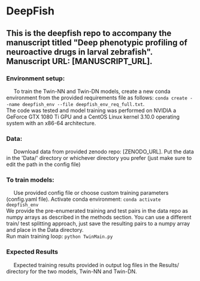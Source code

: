 # DeepFish

## This is the deepfish repo to accompany the manuscript titled "Deep phenotypic profiling of neuroactive drugs in larval zebrafish". Manuscript URL: [MANUSCRIPT_URL].

### **Environment setup:** 
&nbsp;&nbsp;&nbsp;&nbsp; To train the Twin-NN and Twin-DN models, create a new conda environment from the provided requirements file as follows: `conda create --name deepfish_env --file deepfish_env_req_full.txt`.\
The code was tested and model training was performed on NVIDIA a GeForce GTX 1080 Ti GPU and a CentOS Linux kernel 3.10.0 operating system with an x86-64 architecture.

### **Data:**
&nbsp;&nbsp;&nbsp;&nbsp; Download data from provided zenodo repo: [ZENODO_URL]. Put the data in the 'Data/' directory or whichever directory you prefer (just make sure to edit the path in the config file) 

### **To train models:**
&nbsp;&nbsp;&nbsp;&nbsp; Use provided config file or choose custom training parameters (config.yaml file). Activate conda environment: `conda activate deepfish_env` \
We provide the pre-enumerated training and test pairs in the data repo as numpy arrays as described in the methods section. You can use a different train/ test splitting approach, just save the resulting pairs to a numpy array and place in the Data directory.\
Run main training loop: `python TwinMain.py`

### **Expected Results** ###
&nbsp;&nbsp;&nbsp;&nbsp; Expected training results provided in output log files in the Results/ directory for the two models, Twin-NN and Twin-DN. 
